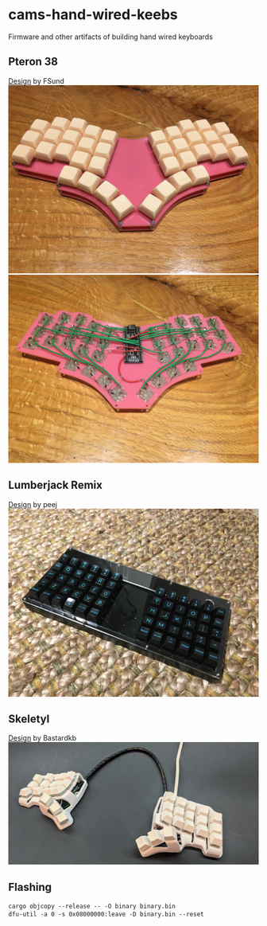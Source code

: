 # cams-hand-wired-keebs
Firmware and other artifacts of building hand wired keyboards

## Pteron 38
[Design](https://github.com/FSund/pteron-keyboard) by FSund
![Pteron38](img/pteron38.jpg)
![Pteron38 Wiring](img/pteron38_wiring.jpg)

## Lumberjack Remix
[Design](https://github.com/peej/lumberjack-keyboard) by peej
![lumberjack](img/lumberjack.jpg)

## Skeletyl
[Design](https://github.com/Bastardkb/Skeletyl) by Bastardkb
![skeletyl](img/skeletyl.jpg)

## Flashing
```
cargo objcopy --release -- -O binary binary.bin
dfu-util -a 0 -s 0x08000000:leave -D binary.bin --reset
```
